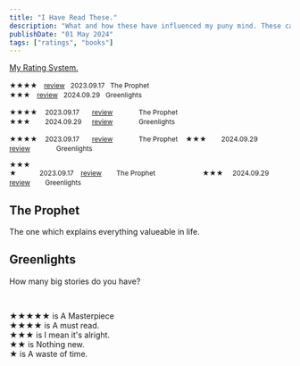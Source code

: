 ```yaml
---
title: "I Have Read These."
description: "What and how these have influenced my puny mind. These can be books and audiobooks as well."
publishDate: "01 May 2024"
tags: ["ratings", "books"]
---
```



<a href="#00">My Rating System.</a>


<span style="font-size: 12px;">★★★★</span> &nbsp; <span style="font-size: 12px;">
  <a href="#1">review</a> &nbsp; 2023.09.17 &nbsp; The Prophet </span> <br>
<span style="font-size: 12px;">★★★</span> &nbsp; <span style="font-size: 12px;">
  <a href="#2">review</a> &nbsp; 2024.09.29 &nbsp; Greenlights </span>





<span style="font-size: 12px; display: inline-block; width: 60px;">★★★★</span>
<span style="font-size: 12px; display: inline-block; width: 80px;">2023.09.17</span>
<span style="font-size: 12px; display: inline-block; width: 80px;"><a href="#1">review</a></span>
<span style="font-size: 12px; display: inline-block; width: 200px;">The Prophet</span><br>
<span style="font-size: 12px; display: inline-block; width: 60px;">★★★</span>
<span style="font-size: 12px; display: inline-block; width: 80px;">2024.09.29</span>
<span style="font-size: 12px; display: inline-block; width: 80px;"><a href="#2">review</a></span>
<span style="font-size: 12px; display: inline-block; width: 200px;">Greenlights</span><br>


<span style="font-size: 12px; display: inline-block; width: 60px;">★★★★</span>
<span style="font-size: 12px; display: inline-block; width: 80px;">2023.09.17</span>
<span style="font-size: 12px; display: inline-block; width: 80px;"><a href="#1">review</a></span>
<span style="font-size: 12px; display: inline-block; width: 80px;">The Prophet</span>
<span style="font-size: 12px; display: inline-block; width: 60px;">★★★</span>
<span style="font-size: 12px; display: inline-block; width: 80px;">2024.09.29</span>
<span style="font-size: 12px; display: inline-block; width: 80px;"><a href="#2">review</a></span>
<span style="font-size: 12px; display: inline-block; width: 80px;">Greenlights</span>


<span style="font-size: 12px; display: inline-block; width: 50px;">★★★★</span>
<span style="font-size: 12px; display: inline-block; width: 70px;">2023.09.17</span>
<span style="font-size: 12px; display: inline-block; width: 60px;"><a href="#1">review</a></span>
<span style="font-size: 12px; display: inline-block; width: 150px;">The Prophet</span>
<span style="font-size: 12px; display: inline-block; width: 50px;">★★★</span>
<span style="font-size: 12px; display: inline-block; width: 70px;">2024.09.29</span>
<span style="font-size: 12px; display: inline-block; width: 60px;"><a href="#2">review</a></span>
<span style="font-size: 12px; display: inline-block; width: 150px;">Greenlights</span>





















<a id="1"></a>
<h2>The Prophet</h2>
<p>The one which explains everything valueable in life.</p>

<a id="2"></a>
<h2>Greenlights</h2>
<p>How many big stories do you have?</p>
<br>

<a id="00"></a>
★★★★★ is A Masterpiece<br>
★★★★ is A must read.<br>
★★★ is I mean it's alright.<br>
★★ is Nothing new.<br>
★ is A waste of time.



